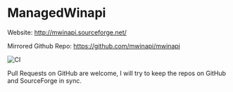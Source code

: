 ManagedWinapi
=============

Website: http://mwinapi.sourceforge.net/

Mirrored Github Repo: https://github.com/mwinapi/mwinapi

![CI](https://github.com/donid/mwinapi/workflows/CI/badge.svg)

Pull Requests on GitHub are welcome, I will try to keep the repos on GitHub and SourceForge in sync.

